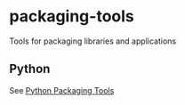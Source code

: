 # packaging-tools
Tools for packaging libraries and applications

## Python

See [Python Packaging Tools](./python/README.md)

